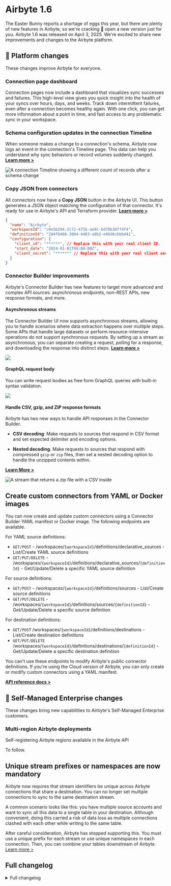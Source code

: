 # Airbyte 1.6

The Easter Bunny reports a shortage of eggs this year, but there are plenty of new features in Airbyte, so we're cracking 🐣 open a new version just for you. Airbyte 1.6 was released on April 3, 2025. We're excited to share new improvements and changes to the Airbyte platform.

## 🚀 Platform changes

These changes improve Airbyte for everyone.

### Connection page dashboard

Connection pages now include a dashboard that visualizes sync successes and failures. This high-level view gives you quick insight into the health of your syncs over hours, days, and weeks. Track down intermittent failures, even after a connection becomes healthy again. With one click, you can get more information about a point in time, and fast access to any problematic sync in your workspace.

<Arcade id="u3EEEqQoPRA4aoAAFFLO" title="Use the Connection Dashboard to diagnose unhealthy syncs" paddingBottom="calc(60% + 0px)" />

### Schema configuration updates in the connection Timeline

When someone makes a change to a connection's schema, Airbyte now logs an event in the connection's Timeline page. This data can help you understand why sync behaviors or record volumes suddenly changed. [**Learn more >**](#)

![A connection Timeline showing a different count of records after a schema change](assets/1-6-connection-timeline.png)

### Copy JSON from connectors

All connectors now have a **Copy JSON** button in the Airbyte UI. This button generates a JSON object matching the configuration of that connector. It's ready for use in Airbyte's API and Terraform provider. [**Learn more >**](../terraform-documentation#weakly-typed-json-configurations)

```json title="Airbyte source connector example"
{
  "name": "Airbyte",
  "workspaceId": "c0e5b294-2c71-475b-ae9c-6d70b36ff4f4",
  "definitionId": "284f6466-3004-4d83-a9b2-e4b36cbbbd41",
  "configuration": {
    "client_id": "******", // Replace this with your real client ID.
    "start_date": "2024-01-01T00:00:00Z",
    "client_secret": "******" // Replace this with your real client secret.
  }
}
```

### Connector Builder improvements

Airbyte's Connector Builder has new features to target more advanced and complex API sources: asynchronous endpoints, non-REST APIs, new response formats, and more.

#### Asynchronous streams

The Connector Builder UI now supports asynchronous streams, allowing you to handle scenarios where data extraction happens over multiple steps. Some APIs that handle large datasets or perform resource-intensive operations do not support synchronous requests. By setting up a stream as asynchronous, you can separate creating a request, polling for a response, and downloading the response into distinct steps. [**Learn more >**](../connector-development/connector-builder-ui/async-streams)

![](assets/1-6-asynchronous-streams.png)

#### GraphQL request body

You can write request bodies as free form GraphQL queries with built-in syntax validation.

![](assets/1-6-graphql.png)

#### Handle CSV, gzip, and ZIP response formats

Airbyte has two new ways to handle API responses in the Connector Builder.

- **CSV decoding**: Make requests to sources that respond in CSV format and set expected delimiter and encoding options.

- **Nested decoding**. Make requests to sources that respond with compressed `gzip` or `zip` files, then set a nested decoding option to handle the unzipped contents within.

[**Learn More >**](#)

![A stream that returns a zip file with a CSV inside](assets/1-6-decoders.png)

## Create custom connectors from YAML or Docker images

You can now create and update custom connectors using a Connector Builder YAML manifest or Docker image. The following endpoints are available. 

For YAML source definitions:

- `GET/POST` - /workspaces/`{workspaceId}`/definitions/declarative_sources - List/Create YAML source definitions
- `GET/PUT/DELETE` - /workspaces/`{workspaceId}`/definitions/declarative_sources/`{definitionId}` - Get/Update/Delete a specific YAML source definition

For source definitions:

- `GET/POST` - /workspaces/`{workspaceId}`/definitions/sources - List/Create source definitions
- `GET/PUT/DELETE` - /workspaces/`{workspaceId}`/definitions/sources/`{definitionId}` - Get/Update/Delete a specific source definition

For destination definitions:

- `GET/POST` /workspaces/`{workspaceId}`/definitions/destinations - List/Create destination definitions
- `GET/PUT/DELETE` /workspaces/`{workspaceId}`/definitions/destinations/``{definitionId}`` - Get/Update/Delete a specific destination definition

You can't use these endpoints to modify Airbyte's public connector definitions. If you're using the Cloud version of Airbyte, you can only create or modify custom connectors using a YAML manifest.

[**API reference docs >**](https://reference.airbyte.com/reference/getting-started#/)

## 🚀 Self-Managed Enterprise changes

These changes bring new capabilities to Airbyte's Self-Managed Enterprise customers.

### Multi-region Airbyte deployments

Self-registering Airbyte regions available in the Airbyte API

To follow.

<!-- Q1a 44, Q1b 76 -->

## Unique stream prefixes or namespaces are now mandatory

Airbyte now requires that stream identifiers be unique across Airbyte connections that share a destination. You can no longer set multiple connections to sync to the same destination stream.

A common scenario looks like this: you have multiple source accounts and want to sync all this data to a single table in your destination. Although convenient, doing this carried a risk of data loss as multiple connections clashed with each other while writing to the same table.

After careful consideration, Airbyte has stopped supporting this. You must use a unique prefix for each stream or use unique namespaces in each connection. Then, you can combine your tables downstream of Airbyte. [Learn more >](../using-airbyte/configuring-schema#stream-uniqueness)

## Full changelog

<details>
  <summary>Full changelog</summary>

This is the full list of changes this version. Some changes improve internal tools or are milestones toward future releases, so not every change results in a noticeable change to Airbyte.

### UI and User Experience Improvements

- [#15777](https://github.com/airbytehq/airbyte-platform/pull/15777) - Added a new connection dashboard that visualizes sync performance, making it easier to monitor connection health and troubleshoot issues.
- [#15667](https://github.com/airbytehq/airbyte-platform/pull/15667) - Added a user interface for AI-powered sync job failure explanations, helping users understand and fix sync failures more easily.
- [#15640](https://github.com/airbytehq/airbyte-platform/pull/15640) - Made multiple data planes visible in the UI, enabling users to see and select different regions for their data syncs.
- [#15737](https://github.com/airbytehq/airbyte-platform/pull/15737) - Added support for embedded iframe integration, allowing Airbyte to be seamlessly integrated into other applications.
- [#15534](https://github.com/airbytehq/airbyte-platform/pull/15534) - Improved cursor field change descriptions in the connection timeline, making it easier to track schema changes.
- [#15494](https://github.com/airbytehq/airbyte-platform/pull/15494) - Added a button to copy connector configuration as JSON, making it easier to use configurations with the API and Terraform.
- [#15471](https://github.com/airbytehq/airbyte-platform/pull/15471) - Added connector chat builder integration for automated connector setup, simplifying the configuration process.
- [#15556](https://github.com/airbytehq/airbyte-platform/pull/15556) - Added email field to billing notifications form, improving communication about account status.
- [#15586](https://github.com/airbytehq/airbyte-platform/pull/15586) - Added polling timeout UI in Connector Builder, giving users more control over API request timeouts.
- [#15532](https://github.com/airbytehq/airbyte-platform/pull/15532) - Added running events to connections graph, providing real-time visibility into sync operations.

### Multi-region and Data Plane Support

- [#15685](https://github.com/airbytehq/airbyte-platform/pull/15685) - Enhanced data plane support in the workload launcher, improving the ability to run syncs in different regions.
- [#15713](https://github.com/airbytehq/airbyte-platform/pull/15713) - Added DataplaneInitializer to the bootloader, streamlining the setup process for multiple data planes.
- [#15759](https://github.com/airbytehq/airbyte-platform/pull/15759) - Updated the web backend to get geographies from dataplane group names, ensuring proper region selection.
- [#15750](https://github.com/airbytehq/airbyte-platform/pull/15750) - Standardized dataResidency field formatting in API responses for consistency across the platform.
- [#15710](https://github.com/airbytehq/airbyte-platform/pull/15710) - Added region and dataplane endpoints to the public API, enabling programmatic access to multi-region features.
- [#15654](https://github.com/airbytehq/airbyte-platform/pull/15654) - Updated connection retriever to use dataplane group instead of connection geography, improving region handling.
- [#15690](https://github.com/airbytehq/airbyte-platform/pull/15690) - Fixed dataplane group prefixing by dataset ID, ensuring proper isolation between environments.
- [#15624](https://github.com/airbytehq/airbyte-platform/pull/15624) - Set Cloud-specific default geography everywhere a workspace is persisted, improving consistency.
- [#15615](https://github.com/airbytehq/airbyte-platform/pull/15615) - Added default to dataplane group retrieval, preventing errors when no region is specified.

### Connection and Data Management

- [#15755](https://github.com/airbytehq/airbyte-platform/pull/15755) - Created an OAuth state table to improve management of OAuth authentication flows.
- [#15705](https://github.com/airbytehq/airbyte-platform/pull/15705) - Added config templates functionality with get and list endpoints, plus UI integration for easier connector configuration.
- [#15712](https://github.com/airbytehq/airbyte-platform/pull/15712) - Added endpoints to create and update configuration templates, enabling reusable connector configurations.
- [#15656](https://github.com/airbytehq/airbyte-platform/pull/15656) - Implemented data models for partial user configurations and config templates, supporting more flexible connection setups.
- [#15686](https://github.com/airbytehq/airbyte-platform/pull/15686) - Added a handler for creating partial user configurations and their corresponding sources, streamlining connection setup.
- [#15611](https://github.com/airbytehq/airbyte-platform/pull/15611) - Added jobs/explain endpoint for AI-powered analysis of sync failures, helping users troubleshoot issues.
- [#15468](https://github.com/airbytehq/airbyte-platform/pull/15468) - Re-wrote buffered replication worker, improving performance and reliability of data transfers.
- [#15563](https://github.com/airbytehq/airbyte-platform/pull/15563) - Included FailureType and FailureOrigin in sync failure webhooks, providing more detailed error information.
- [#15545](https://github.com/airbytehq/airbyte-platform/pull/15545) - Added support for nested decoders in Builder UI, enabling handling of complex API responses like compressed files.
- [#15610](https://github.com/airbytehq/airbyte-platform/pull/15610) - Implemented analytics tracking for ConnectionsGraph, providing insights into feature usage.

### Authentication and Security

- [#15714](https://github.com/airbytehq/airbyte-platform/pull/15714) - Added support for secret references in jobs, improving security by reducing exposure of sensitive information.
- [#15643](https://github.com/airbytehq/airbyte-platform/pull/15643) - Implemented resolution of secret reference IDs into coordinates, enhancing the secret management system.
- [#15609](https://github.com/airbytehq/airbyte-platform/pull/15609) - Added support for hydration from secret storages in the data plane, improving secret management across regions.
- [#15623](https://github.com/airbytehq/airbyte-platform/pull/15623) - Added support for hydration from secret-storage in the control plane, providing consistent secret management.
- [#15627](https://github.com/airbytehq/airbyte-platform/pull/15627) - Implemented generic OIDC chart updates and validators, expanding authentication options.
- [#15581](https://github.com/airbytehq/airbyte-platform/pull/15581) - Added support for organization-wide OAuth overrides, simplifying authentication management.
- [#15576](https://github.com/airbytehq/airbyte-platform/pull/15576) - Added organization column to OAuth parameters overrides, improving multi-organization support.
- [#15565](https://github.com/airbytehq/airbyte-platform/pull/15565) - Added ability to configure secret base prefix, enhancing flexibility of secret management.
- [#15412](https://github.com/airbytehq/airbyte-platform/pull/15412) - Created new API endpoints for fetching SecretStorage by ID and workspaceId, improving secret management capabilities.
- [#15646](https://github.com/airbytehq/airbyte-platform/pull/15646) - Set SIMPLE login as default for Self-Managed Enterprise, streamlining authentication.

### Infrastructure and Performance

- [#15757](https://github.com/airbytehq/airbyte-platform/pull/15757) - Implemented Cloud SQL proxy in production, improving database connection security and reliability.
- [#15736](https://github.com/airbytehq/airbyte-platform/pull/15736) - Added Cloud SQL authentication proxy for database access in staging, enhancing security of database connections.
- [#15729](https://github.com/airbytehq/airbyte-platform/pull/15729) - Added Google service account annotations to Kubernetes service accounts, improving cloud integration.
- [#15773](https://github.com/airbytehq/airbyte-platform/pull/15773) - Increased monitor duration from 5 to 15 minutes, providing more time for monitoring long-running operations.
- [#15723](https://github.com/airbytehq/airbyte-platform/pull/15723) - Enabled init containers on metrics reporter, improving startup and configuration processes.
- [#15715](https://github.com/airbytehq/airbyte-platform/pull/15715) - Implemented Cloud SQL proxy in all production OSS components, enhancing database security.
- [#15704](https://github.com/airbytehq/airbyte-platform/pull/15704) - Added Cloud SQL auth proxy in all OSS Kubernetes components in staging, improving security.
- [#15695](https://github.com/airbytehq/airbyte-platform/pull/15695) - Implemented Cloud SQL auth proxy on production airbyte-server, enhancing database connection security.
- [#15691](https://github.com/airbytehq/airbyte-platform/pull/15691) - Added Google service account annotation to airbyte-admin Kubernetes service account, improving cloud integration.
- [#15653](https://github.com/airbytehq/airbyte-platform/pull/15653) - Implemented dedicated service accounts on Kubernetes components that access the database, enhancing security.

### Bug Fixes

- [#15614](https://github.com/airbytehq/airbyte-platform/pull/15614) - Fixed an issue that prevented disabling the connector builder without breaking the webapp, ensuring smoother operation.
- [#15780](https://github.com/airbytehq/airbyte-platform/pull/15780) - Fixed privatelink setup hash generation, resolving connectivity issues with private network setups.
- [#15764](https://github.com/airbytehq/airbyte-platform/pull/15764) - Fixed handling of secrets for partial user configurations, ensuring proper security for sensitive information.
- [#15758](https://github.com/airbytehq/airbyte-platform/pull/15758) - Fixed an issue that incorrectly allowed creating or updating docker definitions in cloud environments.
- [#15618](https://github.com/airbytehq/airbyte-platform/pull/15618) - Fixed default settings for notification configuration, ensuring notifications work correctly out of the box.
- [#15748](https://github.com/airbytehq/airbyte-platform/pull/15748) - Improved connection error handling by properly processing throwable problems, making troubleshooting easier.
- [#15725](https://github.com/airbytehq/airbyte-platform/pull/15725) - Updated the warming cloud armor rule to rate-based banning, improving protection against abuse.
- [#15744](https://github.com/airbytehq/airbyte-platform/pull/15744) - Added Keycloak admin user environment variables to server, fixing authentication issues.
- [#15747](https://github.com/airbytehq/airbyte-platform/pull/15747) - Set exact versions for zod and @hookform/resolvers, resolving local build issues.
- [#15728](https://github.com/airbytehq/airbyte-platform/pull/15728) - Set correct database user on stage metrics reporter, fixing monitoring issues.


</details>
